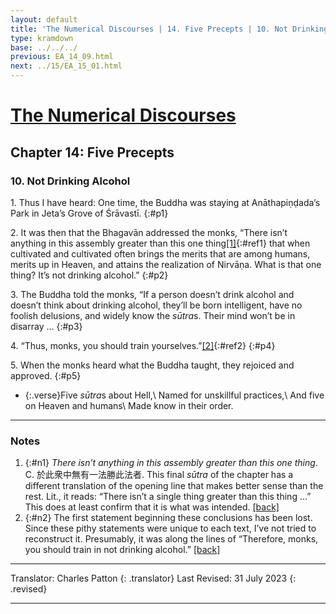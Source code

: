 ```yaml
---
layout: default
title: 'The Numerical Discourses | 14. Five Precepts | 10. Not Drinking Alcohol'
type: kramdown
base: ../../../
previous: EA_14_09.html
next: ../15/EA_15_01.html
---
```


# [The Numerical Discourses](../index.html)
## Chapter 14: Five Precepts
### 10. Not Drinking Alcohol

1\. Thus I have heard: One time, the Buddha was staying at Anāthapiṇḍada’s Park in Jeta’s Grove of Śrāvastī.
{:#p1}

2\. It was then that the Bhagavān addressed the monks, “There isn’t anything in this assembly greater than this one thing[\[1\]](#n1){:#ref1} that when cultivated and cultivated often brings the merits that are among humans, merits up in Heaven, and attains the realization of Nirvāṇa. What is that one thing? It’s not drinking alcohol.”
{:#p2}

3\. The Buddha told the monks, “If a person doesn’t drink alcohol and doesn’t think about drinking alcohol, they’ll be born intelligent, have no foolish delusions, and widely know the <em>sūtra</em>s. Their mind won’t be in disarray … 
{:#p3}

4\. “Thus, monks, you should train yourselves.”[\[2\]](#n2){:#ref2}
{:#p4}

5\. When the monks heard what the Buddha taught, they rejoiced and approved.
{:#p5}

* {:.verse}Five <em>sūtra</em>s about Hell,\\
Named for unskillful practices,\\
And five on Heaven and humans\\
Made know in their order.

---

### Notes

1. {:#n1} <em>There isn’t anything in this assembly greater than this one thing</em>. C. 於此衆中無有一法勝此法者. This final <em>sūtra</em> of the chapter has a different translation of the opening line that makes better sense than the rest. Lit., it reads: “There isn’t a single thing greater than this thing …” This does at least confirm that it is what was intended. [\[back\]](#ref1)
2. {:#n2} The first statement beginning these conclusions has been lost. Since these pithy statements were unique to each text, I’ve not tried to reconstruct it. Presumably, it was along the lines of “Therefore, monks, you should train in not drinking alcohol.” [\[back\]](#ref2)

---

Translator: Charles Patton
{: .translator}
Last Revised: 31 July 2023
{: .revised}

---